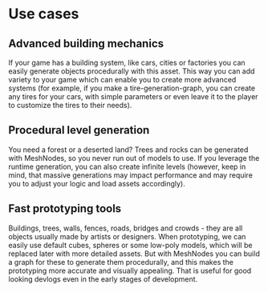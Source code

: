 # Use cases

## Advanced building mechanics
If your game has a building system, like cars, cities or factories you can easily generate objects procedurally with this asset. This way you can add variety to your game which can enable you to create more advanced systems (for example, if you make a tire-generation-graph, you can create any tires for your cars, with simple parameters or even leave it to the player to customize the tires to their needs).

## Procedural level generation
You need a forest or a deserted land? Trees and rocks can be generated with MeshNodes, so you never run out of models to use. If you leverage the runtime generation, you can also create infinite levels (however, keep in mind, that massive generations may impact performance and may require you to adjust your logic and load assets accordingly).

## Fast prototyping tools
Buildings, trees, walls, fences, roads, bridges and crowds - they are all objects usually made by artists or designers. When prototyping, we can easily use default cubes, spheres or some low-poly models, which will be replaced later with more detailed assets. But with MeshNodes you can build a graph for these to generate them procedurally, and this makes the prototyping more accurate and visually appealing. That is useful for good looking devlogs even in the early stages of development.
